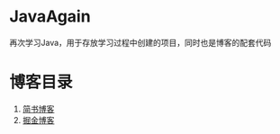# JavaAgain
再次学习Java，用于存放学习过程中创建的项目，同时也是博客的配套代码

# 博客目录

1. [简书博客](https://www.jianshu.com/u/79fa441f7215)
2. [掘金博客](https://juejin.im/user/5dbd8d7ff265da4d307f1423/posts)